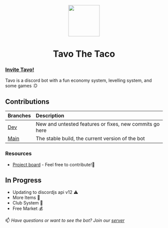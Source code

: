 <p align="center">
  <img src="https://user-images.githubusercontent.com/65512990/117517368-d7b01480-af69-11eb-9b6f-1491b746a642.png" width="100" height="100">
</p>
<p align="center">
  <h1 align="center">
    <strong>Tavo The Taco</strong>
  </h1>
</p>

### <a href="https://discord.com/api/oauth2/authorize?client_id=711580935098990713&permissions=2419182678&redirect_uri=http%3A%2F%2F127.0.0.1&scope=bot"> Invite Tavo! </a>
Tavo is a discord bot with a fun economy system, levelling system, and some games :D

## Contributions

| Branches             |      Description      |
| :------------------- | :------------------- |
| [Dev](https://github.com/Treixatek/Tavo-The-Taco/tree/dev)       |      New and untested features or fixes, new commits go here       |
| [Main](https://github.com/Treixatek/Tavo-The-Taco/tree/main) |     The stable build, the current version of the bot      |
### Resources
- [Project board](https://github.com/Treixatek/Tavo-The-Taco/projects/1) - Feel free to contribute!🥳

## In Progress
- Updating to discordjs api v12 ⚠
- More Items 🎉
- Club System 🥳
- Free Market 💰


📫 _Have questions or want to see the bot? Join our <a href="https://discord.gg/TKh4nygEMG">server</a>_
